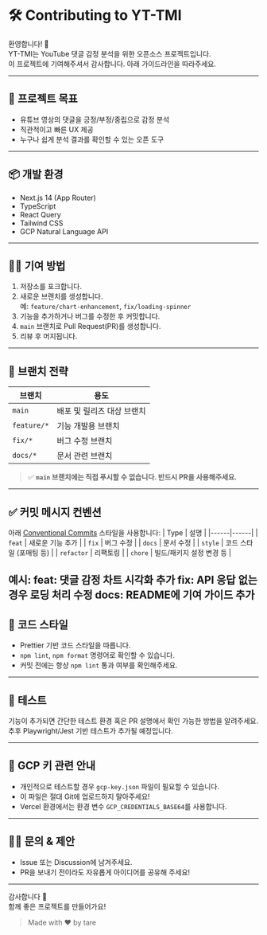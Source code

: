 # 🛠️ Contributing to YT-TMI

환영합니다! 🎉  
YT-TMI는 YouTube 댓글 감정 분석을 위한 오픈소스 프로젝트입니다.  
이 프로젝트에 기여해주셔서 감사합니다. 아래 가이드라인을 따라주세요.

---

## 📌 프로젝트 목표

- 유튜브 영상의 댓글을 긍정/부정/중립으로 감정 분석
- 직관적이고 빠른 UX 제공
- 누구나 쉽게 분석 결과를 확인할 수 있는 오픈 도구

---

## 📦 개발 환경

- Next.js 14 (App Router)
- TypeScript
- React Query
- Tailwind CSS
- GCP Natural Language API

---

## 🧑‍💻 기여 방법

1. 저장소를 포크합니다.
2. 새로운 브랜치를 생성합니다.  
   예: `feature/chart-enhancement`, `fix/loading-spinner`
3. 기능을 추가하거나 버그를 수정한 후 커밋합니다.
4. `main` 브랜치로 Pull Request(PR)를 생성합니다.
5. 리뷰 후 머지됩니다.

---

## 🌳 브랜치 전략

| 브랜치 | 용도 |
|--------|------|
| `main` | 배포 및 릴리즈 대상 브랜치 |
| `feature/*` | 기능 개발용 브랜치 |
| `fix/*` | 버그 수정 브랜치 |
| `docs/*` | 문서 관련 브랜치 |

> ✅ **`main` 브랜치에는 직접 푸시할 수 없습니다. 반드시 PR을 사용해주세요.**

---

## ✅ 커밋 메시지 컨벤션

아래 [Conventional Commits](https://www.conventionalcommits.org/en/v1.0.0/) 스타일을 사용합니다:
| Type | 설명 |
|------|------|
| `feat` | 새로운 기능 추가 |
| `fix` | 버그 수정 |
| `docs` | 문서 수정 |
| `style` | 코드 스타일 (포매팅 등) |
| `refactor` | 리팩토링 |
| `chore` | 빌드/패키지 설정 변경 등 |

**예시:**
feat: 댓글 감정 차트 시각화 추가
fix: API 응답 없는 경우 로딩 처리 수정
docs: README에 기여 가이드 추가
---

## 💄 코드 스타일

- Prettier 기반 코드 스타일을 따릅니다.
- `npm lint`, `npm format` 명령어로 확인할 수 있습니다.
- 커밋 전에는 항상 `npm lint` 통과 여부를 확인해주세요.

---

## 🧪 테스트

기능이 추가되면 간단한 테스트 환경 혹은 PR 설명에서 확인 가능한 방법을 알려주세요.  
추후 Playwright/Jest 기반 테스트가 추가될 예정입니다.

---

## 🔐 GCP 키 관련 안내

- 개인적으로 테스트할 경우 `gcp-key.json` 파일이 필요할 수 있습니다.
- 이 파일은 절대 Git에 업로드하지 말아주세요!
- Vercel 환경에서는 환경 변수 `GCP_CREDENTIALS_BASE64`를 사용합니다.

---

## 🙋‍♀️ 문의 & 제안

- Issue 또는 Discussion에 남겨주세요.
- PR을 보내기 전이라도 자유롭게 아이디어를 공유해 주세요!

---

감사합니다 🙏  
함께 좋은 프로젝트를 만들어가요!

> Made with ❤️ by tare